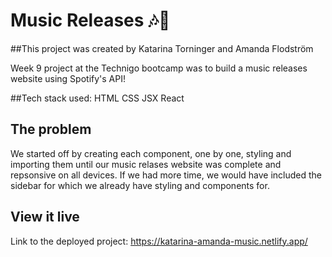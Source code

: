 # Music Releases 🎶🎹

##This project was created by Katarina Torninger and Amanda Flodström

Week 9 project at the Technigo bootcamp was to build a music releases website using Spotify's API!

##Tech stack used:
HTML
CSS
JSX
React

## The problem

We started off by creating each component, one by one, styling and importing them until our music relases website was complete and repsonsive on all devices. If we had more time, we would have included the sidebar for which we already have styling and components for.

## View it live

Link to the deployed project:
https://katarina-amanda-music.netlify.app/
